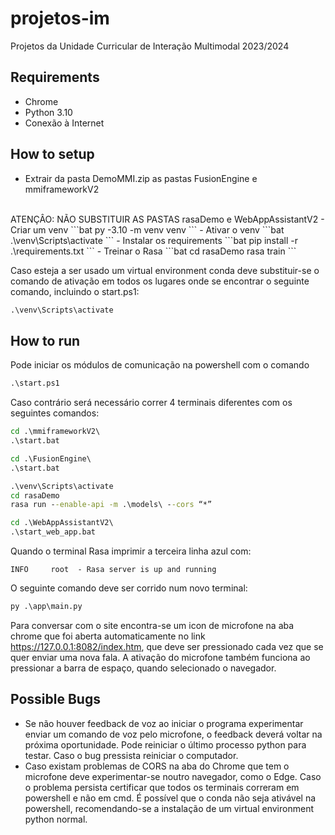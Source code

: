 # projetos-im
Projetos da Unidade Curricular de Interação Multimodal 2023/2024

## Requirements
- Chrome
- Python 3.10
- Conexão à Internet

## How to setup

- Extrair da pasta DemoMMI.zip as pastas FusionEngine e mmiframeworkV2
<br>
ATENÇÂO: NÃO SUBSTITUIR AS PASTAS rasaDemo e WebAppAssistantV2
- Criar um venv
```bat
py -3.10 -m venv venv
```
- Ativar o venv
```bat
.\venv\Scripts\activate
```
- Instalar os requirements
```bat
pip install -r .\requirements.txt
```
- Treinar o Rasa
```bat
cd rasaDemo
rasa train
```

Caso esteja a ser usado um virtual environment conda deve substituir-se o comando de ativação em todos os lugares onde se encontrar o seguinte comando, incluindo o start.ps1:
```bat
.\venv\Scripts\activate
```

## How to run
Pode iniciar os módulos de comunicação na powershell com o comando
```bat
.\start.ps1
```
Caso contrário será necessário correr 4 terminais diferentes com os seguintes comandos:
```bat
cd .\mmiframeworkV2\
.\start.bat
```
```bat
cd .\FusionEngine\
.\start.bat
```
```bat
.\venv\Scripts\activate
cd rasaDemo
rasa run --enable-api -m .\models\ --cors “*”
```
```bat
cd .\WebAppAssistantV2\
.\start_web_app.bat
```
Quando o terminal Rasa imprimir a terceira linha azul com:
```python3
INFO     root  - Rasa server is up and running
```
O seguinte comando deve ser corrido num novo terminal:
```bat
py .\app\main.py
```
Para conversar com o site encontra-se um icon de microfone na aba chrome que foi aberta automaticamente no link https://127.0.0.1:8082/index.htm, que deve ser pressionado cada vez que se quer enviar uma nova fala. A ativação do microfone também funciona ao pressionar a barra de espaço, quando selecionado o navegador.
## Possible Bugs
- Se não houver feedback de voz ao iniciar o programa experimentar enviar um comando de voz pelo microfone, o feedback deverá voltar na próxima oportunidade. Pode reiniciar o último processo python para testar. Caso o bug pressista reiniciar o computador.
- Caso existam problemas de CORS na aba do Chrome que tem o microfone deve experimentar-se noutro navegador, como o Edge. Caso o problema persista certificar que todos os terminais correram em powershell e não em cmd. É possível que o conda não seja ativável na powershell, recomendando-se a instalação de um virtual environment python normal.
